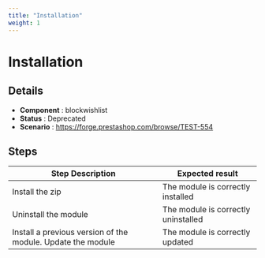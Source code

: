 ```yaml
---
title: "Installation"
weight: 1
---
```


# Installation
## Details
* **Component** : blockwishlist
* **Status** : Deprecated
* **Scenario** : https://forge.prestashop.com/browse/TEST-554

## Steps
| Step Description | Expected result |
| ----- | ----- |
| Install the zip | The module is correctly installed |
| Uninstall the module | The module is correctly uninstalled |
| Install a previous version of the module. Update the module | The module is correctly updated |
